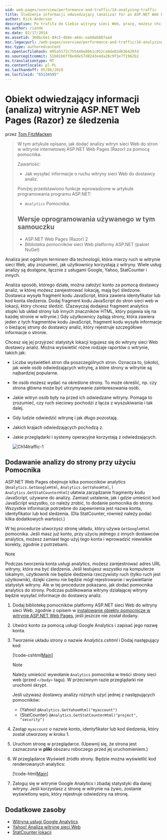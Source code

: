 ```yaml
---
uid: web-pages/overview/performance-and-traffic/14-analyzing-traffic
title: Śledzenie informacji odwiedzający (analiza) for an ASP.NET Web Pages (Razor) lokacji | Dokumentacja firmy Microsoft
author: Rick-Anderson
description: Po trafiła do Ciebie witryny sieci Web, pracę, możesz chcieć analizowanie ruchu witryny sieci Web.
ms.author: riande
ms.date: 02/17/2014
ms.assetid: 360bc6e1-84c5-4b8e-a84c-ea48ab807aa4
msc.legacyurl: /web-pages/overview/performance-and-traffic/14-analyzing-traffic
msc.type: authoredcontent
ms.openlocfilehash: 095a5572c755446e0661c052ca9de82d636429fd
ms.sourcegitcommit: 51b01b6ff8edde57d8243e4da28c9f1e7f1962b2
ms.translationtype: MT
ms.contentlocale: pl-PL
ms.lasthandoff: 05/06/2019
ms.locfileid: "65134595"
---
```

# <a name="tracking-visitor-information-analytics-for-an-aspnet-web-pages-razor-site"></a>Obiekt odwiedzający informacji (analiza) witrynie ASP.NET Web Pages (Razor) ze śledzenia

przez [Tom FitzMacken](https://github.com/tfitzmac)

> W tym artykule opisano, jak dodać analizy witryn sieci Web do stron w witrynie internetowej ASP.NET Web Pages (Razor) za pomocą pomocnika.
> 
> Zawartość:
> 
> - Jak wysyłać informacje o ruchu witryny sieci Web do dostawcy analiz.
> 
> Poniżej przedstawiono funkcje wprowadzone w artykule programowania programu ASP.NET:
> 
> - `Analytics` Pomocnika.
>   
> 
> ## <a name="software-versions-used-in-the-tutorial"></a>Wersje oprogramowania używanego w tym samouczku
> 
> 
> - ASP.NET Web Pages (Razor) 2
> - Biblioteka pomocników sieci Web platformy ASP.NET (pakiet NuGet)

Analiza jest ogólnym terminem dla technologii, która mierzy ruch w witrynie sieci Web, aby zrozumieć, jak użytkownicy korzystają z witryny. Wiele usług analizy są dostępne, łącznie z usługami Google, Yahoo, StatCounter i innych.

Analiza sposób, którego działa, można założyć konto za pomocą dostawcy analiz, w której możesz zarejestrować lokację, mają być śledzone. Dostawca wysyła fragment kodu JavaScript, która zawiera identyfikator lub kod konta śledzenia. Dodaj fragment kodu JavaScript do stron sieci web w lokacji, który chcesz śledzić. (Zazwyczaj dodajesz fragment analytics stopki lub układ strony lub innych znaczników HTML, który pojawia się na każdej stronie w witrynie.) Gdy użytkownicy żądają strony, która zawiera jeden z tych fragmentów kodu JavaScript, fragment kodu wysyła informacje o bieżącej strony do dostawcy analiz, który rejestruje szczegółowe informacje o stronie.

Chcesz się jej przyjrzeć statystyk lokacji logujesz się do witryny sieci Web dostawcy analiz. Można wyświetlić różne rodzaje raportów o witrynie, takich jak:

- Liczba wyświetleń stron dla poszczególnych stron. Oznacza to, (około), jak wiele osób odwiedzających witrynę, a które strony w witrynie są najbardziej popularne.
- Ile osób możesz wydać na określone strony. To może określić, np. czy strona główna może być utrzymywanie zainteresowania osób.
- Jakie witryn osób były na przed ich odwiedzane witryny. Pomaga to zrozumieć, czy ruch sieciowy pochodzi z łącza z wyszukiwania i tak dalej.
- Gdy ludzie odwiedzić witrynę i jak długo pozostają.
- Jakich krajach odwiedzających pochodzą z.
- Jakie przeglądarki i systemy operacyjne korzystają z odwiedzających.

    ![Ch14traffic-1](14-analyzing-traffic/_static/image1.jpg)

## <a name="using-a-helper-to-add-analytics-to-a-page"></a>Dodawanie analizy do strony przy użyciu Pomocnika

ASP.NET Web Pages obejmuje kilka pomocników analytics (`Analytics.GetGoogleHtml`, `Analytics.GetYahooHtml`, i `Analytics.GetStatCounterHtml`) ułatwia zarządzanie fragmenty kodu JavaScript, używane do analizy. Zamiast ustalenie, jak i gdzie umieścić kod JavaScript wszystko, co należy zrobić, to dodanie pomocnika do strony. Wszystkie informacje potrzebne do zapewnienia jest nazwa konta, identyfikator lub kod śledzenia. (Dla StatCounter, również należy podać kilka dodatkowych wartości.)

W tej procedurze utworzysz stronę układu, który używa `GetGoogleHtml` pomocnika. Jeśli masz już konto, przy użyciu jednego z innych dostawców analytics, możesz zamiast tego użyj tego konta i wprowadzić niewielkie korekty, zgodnie z potrzebami.

> [!NOTE]
> Podczas tworzenia konta usługi analytics, możesz zarejestrować adres URL witryny, która ma być śledzenia. Jeśli testujesz wszystko na komputerze lokalnym, użytkownik nie będzie śledzenia rzeczywisty ruch (tylko ruch jest użytkownik), dzięki czemu nie będzie mógł rejestrowanie i wyświetlanie statystyk witryny. Ale w tej procedurze pokazano, jak dodać pomocnika analytics do strony. Podczas publikowania witryny działającej witryny będzie wysyłać informacje do dostawcy analiz.

1. Dodaj bibliotekę pomocników platformy ASP.NET sieci Web do witryny sieci Web, zgodnie z opisem w [instalowanie obiekty pomocnicze w witrynie ASP.NET Web Pages](https://go.microsoft.com/fwlink/?LinkId=252372), jeśli jeszcze nie został dodany.
2. Utwórz konto za pomocą usługi Google Analytics i zapisać jego nazwę konta.
3. Tworzenie układu strony o nazwie *Analytics.cshtml* i Dodaj następujący kod:

    [!code-cshtml[Main](14-analyzing-traffic/samples/sample1.cshtml)]

    > [!NOTE]
    > Należy umieścić wywołanie `Analytics` pomocnika w treści strony sieci web (przed `</body>` tagu). W przeciwnym razie przeglądarki nie uruchomi skrypt.

    Jeśli używasz dostawcy analizy różnych użyć jednej z następujących pomocników:

    - (Yahoo) `@Analytics.GetYahooHtml("myaccount")`
    - (StatCounter) `@Analytics.GetStatCounterHtml("project", "security")`
4. Zastąp `myaccount` o nazwie konto, identyfikator lub kod śledzenia, który został utworzony w kroku 1.
5. Uruchom stronę w przeglądarce. (Upewnij się, że strona jest zaznaczona w **pliki** obszaru roboczego przed jej uruchomieniem.)
6. W przeglądarce Wyświetl źródło strony. Będzie można wyświetlić kod renderowanych analytics:

    [!code-html[Main](14-analyzing-traffic/samples/sample2.html)]
7. Zaloguj się w witrynie Google Analytics i zbadaj statystyki dla danej witryny. Jeśli korzystasz z stronę w witrynie na żywo, zostanie wyświetlony wpis, który rejestruje odwiedziny na stronę.

<a id="Additional_Resources"></a>
## <a name="additional-resources"></a>Dodatkowe zasoby

- [Witryna usługi Google Analytics](https://www.google.com/analytics/)
- [Yahoo! Analiza witrynę sieci Web](http://help.yahoo.com/l/us/yahoo/ywa/)
- [StatCounter lokacji](http://statcounter.com/)
